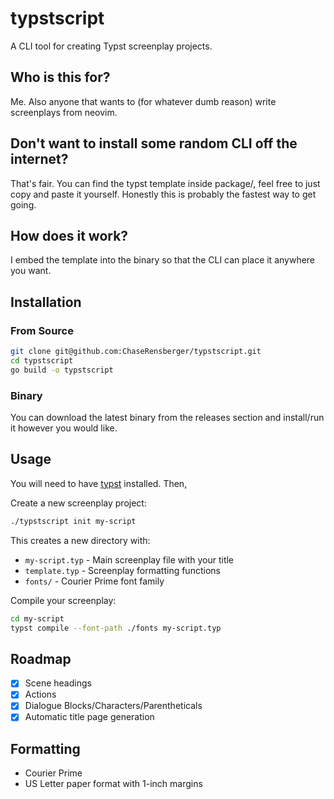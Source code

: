 # typstscript

A CLI tool for creating Typst screenplay projects.

## Who is this for?

Me. Also anyone that wants to (for whatever dumb reason) write screenplays from neovim.

## Don't want to install some random CLI off the internet?

That's fair. You can find the typst template inside package/, feel free to just copy and paste it yourself. Honestly this is probably the fastest way to get going.

## How does it work?

I embed the template into the binary so that the CLI can place it anywhere you want.

## Installation

### From Source
```bash
git clone git@github.com:ChaseRensberger/typstscript.git
cd typstscript
go build -o typstscript
```

### Binary

You can download the latest binary from the releases section and install/run it however you would like.

## Usage

You will need to have [typst](https://github.com/typst/typst) installed. Then,

Create a new screenplay project:

```bash
./typstscript init my-script
```

This creates a new directory with:
- `my-script.typ` - Main screenplay file with your title
- `template.typ` - Screenplay formatting functions
- `fonts/` - Courier Prime font family

Compile your screenplay:

```bash
cd my-script
typst compile --font-path ./fonts my-script.typ
```

## Roadmap

- [x] Scene headings
- [x] Actions
- [x] Dialogue Blocks/Characters/Parentheticals
- [x] Automatic title page generation

## Formatting
- Courier Prime
- US Letter paper format with 1-inch margins

